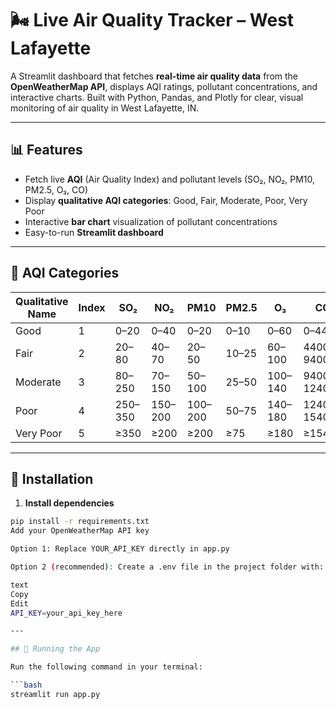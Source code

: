 # 🌬 Live Air Quality Tracker – West Lafayette

A Streamlit dashboard that fetches **real-time air quality data** from the **OpenWeatherMap API**, displays AQI ratings, pollutant concentrations, and interactive charts. Built with Python, Pandas, and Plotly for clear, visual monitoring of air quality in West Lafayette, IN.

---

## 📊 Features

- Fetch live **AQI** (Air Quality Index) and pollutant levels (SO₂, NO₂, PM10, PM2.5, O₃, CO)  
- Display **qualitative AQI categories**: Good, Fair, Moderate, Poor, Very Poor  
- Interactive **bar chart** visualization of pollutant concentrations  
- Easy-to-run **Streamlit dashboard**

---

## 🔗 AQI Categories

| Qualitative Name | Index | SO₂ | NO₂ | PM10 | PM2.5 | O₃ | CO |
|-----------------|-------|-----|-----|------|-------|----|----|
| Good            | 1     | 0–20 | 0–40 | 0–20 | 0–10 | 0–60 | 0–4400 |
| Fair            | 2     | 20–80 | 40–70 | 20–50 | 10–25 | 60–100 | 4400–9400 |
| Moderate        | 3     | 80–250 | 70–150 | 50–100 | 25–50 | 100–140 | 9400–12400 |
| Poor            | 4     | 250–350 | 150–200 | 100–200 | 50–75 | 140–180 | 12400–15400 |
| Very Poor       | 5     | ≥350 | ≥200 | ≥200 | ≥75 | ≥180 | ≥15400 |

---

## 🚀 Installation

1. **Install dependencies**
```bash
pip install -r requirements.txt
Add your OpenWeatherMap API key

Option 1: Replace YOUR_API_KEY directly in app.py

Option 2 (recommended): Create a .env file in the project folder with:

text
Copy
Edit
API_KEY=your_api_key_here

---

## 🏃 Running the App

Run the following command in your terminal:

```bash
streamlit run app.py
